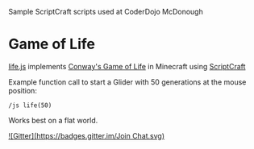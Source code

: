 Sample ScriptCraft scripts used at CoderDojo McDonough


Game of Life
============

[life.js](life.js) implements [Conway's Game of Life](https://en.wikipedia.org/wiki/Conway's_Game_of_Life) in Minecraft using [ScriptCraft](http://scriptcraftjs.org/)

Example function call to start a Glider with 50 generations at the mouse position: 

    /js life(50)

Works best on a flat world.



[![Gitter](https://badges.gitter.im/Join Chat.svg)](https://gitter.im/CoderDojoMcDonough/MinecraftScripts?utm_source=badge&utm_medium=badge&utm_campaign=pr-badge&utm_content=badge)